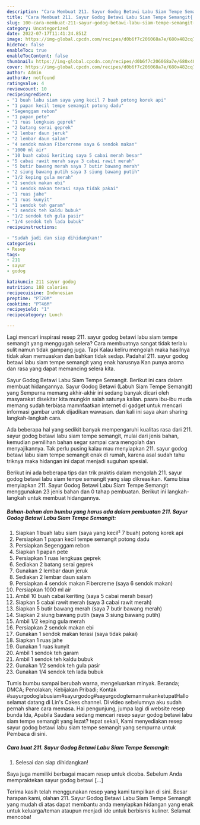 ```yaml
---
description: "Cara Membuat 211. Sayur Godog Betawi Labu Siam Tempe Semangit{ yang Bikin Ngiler,  Menu Buat lebaran"
title: "Cara Membuat 211. Sayur Godog Betawi Labu Siam Tempe Semangit{ yang Bikin Ngiler,  Menu Buat lebaran"
slug: 100-cara-membuat-211-sayur-godog-betawi-labu-siam-tempe-semangit-yang-bikin-ngiler-menu-buat-lebaran
category: Uncategorized
date: 2022-07-17T11:41:24.851Z
image: https://img-global.cpcdn.com/recipes/d0b6f7c206068a7e/680x482cq70/211-sayur-godog-betawi-labu-siam-tempe-semangit-foto-resep-utama.jpg
hideToc: false
enableToc: true
enableTocContent: false
thumbnail: https://img-global.cpcdn.com/recipes/d0b6f7c206068a7e/680x482cq70/211-sayur-godog-betawi-labu-siam-tempe-semangit-foto-resep-utama.jpg
cover: https://img-global.cpcdn.com/recipes/d0b6f7c206068a7e/680x482cq70/211-sayur-godog-betawi-labu-siam-tempe-semangit-foto-resep-utama.jpg
author: Admin
authorAv: notfound
ratingvalue: 4
reviewcount: 10
recipeingredient:
- "1 buah labu siam saya yang kecil 7 buah potong korek api"
- "1 papan kecil tempe semangit potong dadu"
- "Segenggam rebon"
- "1 papan pete"
- "1 ruas lengkuas geprek"
- "2 batang serai geprek"
- "2 lembar daun jeruk"
- "2 lembar daun salam"
- "4 sendok makan Fibercreme saya 6 sendok makan"
- "1000 ml air"
- "10 buah cabai keriting saya 5 cabai merah besar"
- "5 cabai rawit merah saya 3 cabai rawit merah"
- "5 butir bawang merah saya 7 butir bawang merah"
- "2 siung bawang putih saya 3 siung bawang putih"
- "1/2 keping gula merah"
- "2 sendok makan ebi"
- "1 sendok makan terasi saya tidak pakai"
- "1 ruas jahe"
- "1 ruas kunyit"
- "1 sendok teh garam"
- "1 sendok teh kaldu bubuk"
- "1/2 sendok teh gula pasir"
- "1/4 sendok teh lada bubuk"
recipeinstructions:

- "Sudah jadi dan siap dihidangkan!"
categories:
- Resep
tags:
- 211
- sayur
- godog

katakunci: 211 sayur godog 
nutrition: 188 calories
recipecuisine: Indonesian
preptime: "PT20M"
cooktime: "PT46M"
recipeyield: "1"
recipecategory: Lunch

---
```



Lagi mencari inspirasi resep 211. sayur godog betawi labu siam tempe semangit yang menggugah selera? Cara membuatnya sangat tidak terlalu sulit namun tidak gampang juga. Tapi Kalau keliru mengolah maka hasilnya tidak akan memuaskan dan bahkan tidak sedap. Padahal 211. sayur godog betawi labu siam tempe semangit yang enak harusnya Kan punya aroma dan rasa yang dapat memancing selera kita.


Sayur Godog Betawi Labu Siam Tempe Semangit. Berikut ini cara dalam membuat hidangannya. Sayur Godog Betawi (Labuh Siam Tempe Semangit) yang Sempurna memang akhir-akhir ini sedang banyak dicari oleh masyarakat disekitar kita mungkin salah satunya kalian. paara ibu-ibu muda memang sudah terbiasa mamnfaatkan internet di gadget untuk mencari informasi gambar untuk dijadikan wawasan. dan kali ini saya akan sharing langkah-langkah cara.

Ada beberapa hal yang sedikit banyak mempengaruhi kualitas rasa dari 211. sayur godog betawi labu siam tempe semangit, mulai dari jenis bahan, kemudian pemilihan bahan segar sampai cara mengolah dan menyajikannya. Tak perlu pusing kalau mau menyiapkan 211. sayur godog betawi labu siam tempe semangit enak di rumah, karena asal sudah tahu triknya maka hidangan ini dapat menjadi suguhan spesial.


Berikut ini ada beberapa tips dan trik praktis dalam mengolah 211. sayur godog betawi labu siam tempe semangit yang siap dikreasikan. Kamu bisa menyiapkan 211. Sayur Godog Betawi Labu Siam Tempe Semangit menggunakan 23 jenis bahan dan 0 tahap pembuatan. Berikut ini langkah-langkah untuk membuat hidangannya.

<!--inarticleads1-->

##### Bahan-bahan dan bumbu yang harus ada dalam pembuatan 211. Sayur Godog Betawi Labu Siam Tempe Semangit:

1. Siapkan 1 buah labu siam (saya yang kecil² 7 buah) potong korek api
1. Persiapkan 1 papan kecil tempe semangit potong dadu
1. Persiapkan Segenggam rebon
1. Siapkan 1 papan pete
1. Persiapkan 1 ruas lengkuas geprek
1. Sediakan 2 batang serai geprek
1. Gunakan 2 lembar daun jeruk
1. Sediakan 2 lembar daun salam
1. Persiapkan 4 sendok makan Fibercreme (saya 6 sendok makan)
1. Persiapkan 1000 ml air
1. Ambil 10 buah cabai keriting (saya 5 cabai merah besar)
1. Siapkan 5 cabai rawit merah (saya 3 cabai rawit merah)
1. Siapkan 5 butir bawang merah (saya 7 butir bawang merah)
1. Siapkan 2 siung bawang putih (saya 3 siung bawang putih)
1. Ambil 1/2 keping gula merah
1. Persiapkan 2 sendok makan ebi
1. Gunakan 1 sendok makan terasi (saya tidak pakai)
1. Siapkan 1 ruas jahe
1. Gunakan 1 ruas kunyit
1. Ambil 1 sendok teh garam
1. Ambil 1 sendok teh kaldu bubuk
1. Gunakan 1/2 sendok teh gula pasir
1. Gunakan 1/4 sendok teh lada bubuk


Tumis bumbu sampai berubah warna, mengeluarkan minyak. Beranda; DMCA; Penolakan; Kebijakan Pribadi; Kontak #sayurgodoglabusiam#sayurgodog#sayurgodogtemanmakanketupatHallo selamat datang di Lin&#39;s Cakes channel. Di video sebelumnya aku sudah pernah share cara memasa. Hai pengunjung, jumpa lagi di website resep bunda Ida, Apabila Saudara sedang mencari resep sayur godog betawi labu siam tempe semangit yang lezat? tepat sekali, Kami menyediakan resep sayur godog betawi labu siam tempe semangit yang sempurna untuk Pembaca di sini. 

<!--inarticleads2-->

##### Cara buat 211. Sayur Godog Betawi Labu Siam Tempe Semangit:


1. Selesai dan siap dihidangkan!

Saya juga memiliki berbagai macam resep untuk dicoba. Sebelum Anda mempraktekan sayur godog betawi […] 

Terima kasih telah menggunakan resep yang kami tampilkan di sini. Besar harapan kami, olahan 211. Sayur Godog Betawi Labu Siam Tempe Semangit yang mudah di atas dapat membantu anda menyiapkan hidangan yang enak untuk keluarga/teman ataupun menjadi ide untuk berbisnis kuliner. Selamat mencoba!
